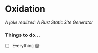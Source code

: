 # Oxidation
_A joke realized: A Rust Static Site Generator_

### Things to do...
- [ ] Everything 😱
